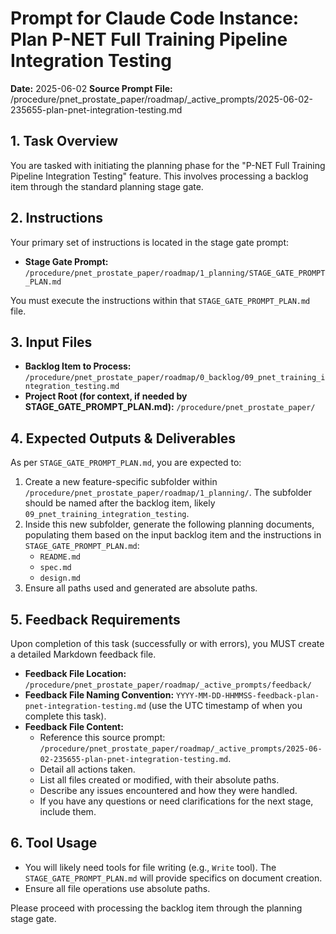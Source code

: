 # Prompt for Claude Code Instance: Plan P-NET Full Training Pipeline Integration Testing

**Date:** 2025-06-02
**Source Prompt File:** /procedure/pnet_prostate_paper/roadmap/_active_prompts/2025-06-02-235655-plan-pnet-integration-testing.md

## 1. Task Overview
You are tasked with initiating the planning phase for the "P-NET Full Training Pipeline Integration Testing" feature. This involves processing a backlog item through the standard planning stage gate.

## 2. Instructions
Your primary set of instructions is located in the stage gate prompt:
*   **Stage Gate Prompt:** `/procedure/pnet_prostate_paper/roadmap/1_planning/STAGE_GATE_PROMPT_PLAN.md`

You must execute the instructions within that `STAGE_GATE_PROMPT_PLAN.md` file.

## 3. Input Files
*   **Backlog Item to Process:** `/procedure/pnet_prostate_paper/roadmap/0_backlog/09_pnet_training_integration_testing.md`
*   **Project Root (for context, if needed by STAGE_GATE_PROMPT_PLAN.md):** `/procedure/pnet_prostate_paper/`

## 4. Expected Outputs & Deliverables
As per `STAGE_GATE_PROMPT_PLAN.md`, you are expected to:
1.  Create a new feature-specific subfolder within `/procedure/pnet_prostate_paper/roadmap/1_planning/`. The subfolder should be named after the backlog item, likely `09_pnet_training_integration_testing`.
2.  Inside this new subfolder, generate the following planning documents, populating them based on the input backlog item and the instructions in `STAGE_GATE_PROMPT_PLAN.md`:
    *   `README.md`
    *   `spec.md`
    *   `design.md`
3.  Ensure all paths used and generated are absolute paths.

## 5. Feedback Requirements
Upon completion of this task (successfully or with errors), you MUST create a detailed Markdown feedback file.
*   **Feedback File Location:** `/procedure/pnet_prostate_paper/roadmap/_active_prompts/feedback/`
*   **Feedback File Naming Convention:** `YYYY-MM-DD-HHMMSS-feedback-plan-pnet-integration-testing.md` (use the UTC timestamp of when you complete this task).
*   **Feedback File Content:**
    *   Reference this source prompt: `/procedure/pnet_prostate_paper/roadmap/_active_prompts/2025-06-02-235655-plan-pnet-integration-testing.md`.
    *   Detail all actions taken.
    *   List all files created or modified, with their absolute paths.
    *   Describe any issues encountered and how they were handled.
    *   If you have any questions or need clarifications for the next stage, include them.

## 6. Tool Usage
*   You will likely need tools for file writing (e.g., `Write` tool). The `STAGE_GATE_PROMPT_PLAN.md` will provide specifics on document creation.
*   Ensure all file operations use absolute paths.

Please proceed with processing the backlog item through the planning stage gate.

